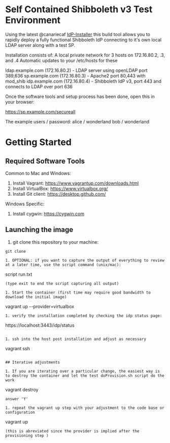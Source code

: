 #  Self Contained Shibboleth v3 Test Environment

Using the latest @canariecaf [IdP-Installer](https://github.com/canariecaf/idp-installer-CAF/tree/3.0.0-CAF-RC6) this build tool allows you to rapidly deploy a fully functional Shibboleth IdP connecting to it's own local LDAP server along with a test SP.

Installation consists of:
A local private network for 3 hosts on 172.16.80.2, .3, and .4
Automatic updates to your /etc/hosts for these

ldap.example.com (172.16.80.2) - LDAP server using openLDAP port 389,636
sp.example.com (172.16.80.3)   - Apache2 port 80,443 with mod_shib
idp.example.com (172.16.80.4)  - Shibboleth IdP v3, port 443 and connects to LDAP over port 636

Once the software tools and setup process has been done, open this in your browser:

https://sp.example.com/secureall

The example  users / password: 
	alice / wonderland
	bob / wonderland 

# Getting Started
## Required Software Tools

Common to Mac and Windows:
1. Install Vagrant: https://www.vagrantup.com/downloads.html
1. Install VirtualBox: https://www.virtualbox.org/
1. Install Git client: https://desktop.github.com/

Windows Specific:
1. Install cygwin: https://cygwin.com


## Launching the image
1. git clone this repository to your machine:
```
git clone 

1. OPTIONAL: if you want to capture the output of everything to review at a later time, use the script command (unix/mac):
```
script run.txt
```
(type exit to end the script capturing all output)

1. Start the container (first time may require good bandwidth to download the initial image)
``` 
vagrant up --provider=virtualbox
```
1. verify the installation completed by checking the idp status page:
```
https://localhost:3443/idp/status
```

1. ssh into the host post installation and adjust as necessary 
```
vagrant ssh
```

## Iterative adjustments

1. If you are iterating over a particular change, the easiest way is to destroy the container and let the test doProvision.sh script do the work
```
vagrant destroy
```
answer 'Y'

1. repeat the vagrant up step with your adjustment to the code base or configuration
```
vagrant up
```
(this is abreviated since the provider is implied after the provisioning step )
